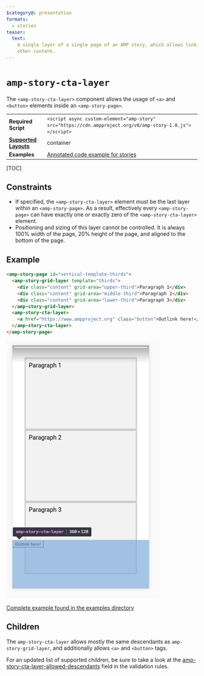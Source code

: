 ```yaml
---
$category@: presentation
formats:
  - stories
teaser:
  text:
    A single layer of a single page of an AMP story, which allows linking to
    other content.
---
```


<!--
Copyright 2019 The AMP HTML Authors. All Rights Reserved.

Licensed under the Apache License, Version 2.0 (the "License");
you may not use this file except in compliance with the License.
You may obtain a copy of the License at

      http://www.apache.org/licenses/LICENSE-2.0

Unless required by applicable law or agreed to in writing, software
distributed under the License is distributed on an "AS-IS" BASIS,
WITHOUT WARRANTIES OR CONDITIONS OF ANY KIND, either express or implied.
See the License for the specific language governing permissions and
limitations under the License.
-->

# `amp-story-cta-layer`

The `<amp-story-cta-layer>` component allows the usage of `<a>` and `<button>`
elements inside an `<amp-story-page>`.

<table>
  <tr>
    <td class="col-fourty"><strong>Required Script</strong></td>
    <td><code>&lt;script async custom-element="amp-story" src="https://cdn.ampproject.org/v0/amp-story-1.0.js">&lt;/script></code></td>
  </tr>
  <tr>
    <td class="col-fourty"><strong><a href="https://amp.dev/documentation/guides-and-tutorials/develop/style_and_layout/control_layout">Supported Layouts</a></strong></td>
    <td>container</td>
  </tr>
  <tr>
    <td class="col-fourty"><strong>Examples</strong></td>
    <td><a href="https://amp.dev/documentation/examples/introduction/stories_in_amp">Annotated code example for stories</a></td>
  </tr>
</table>

[TOC]

## Constraints

- If specified, the `<amp-story-cta-layer>` element must be the last layer
  within an `<amp-story-page>`. As a result, effectively every
  `<amp-story-page>` can have exactly one or exactly zero of the
  `<amp-story-cta-layer>` element.
- Positioning and sizing of this layer cannot be controlled. It is always 100%
  width of the page, 20% height of the page, and aligned to the bottom of the
  page.

## Example

```html
<amp-story-page id="vertical-template-thirds">
  <amp-story-grid-layer template="thirds">
    <div class="content" grid-area="upper-third">Paragraph 1</div>
    <div class="content" grid-area="middle-third">Paragraph 2</div>
    <div class="content" grid-area="lower-third">Paragraph 3</div>
  </amp-story-grid-layer>
  <amp-story-cta-layer>
    <a href="https://www.ampproject.org" class="button">Outlink here!</a>
  </amp-story-cta-layer>
</amp-story-page>
```

<amp-img alt="CTA Layer" layout="fixed"
    src="https://raw.githubusercontent.com/ampproject/amphtml/master/extensions/amp-story/img/layers-cta-layer.png"
    width="404" height="678"> <noscript> <img width="404" height="678"
         src="https://raw.githubusercontent.com/ampproject/amphtml/master/extensions/amp-story/img/layers-cta-layer.png" />
</noscript> </amp-img>

[Complete example found in the examples directory](https://github.com/ampproject/amphtml/blob/master/examples/amp-story/cta-layer-outlink.html)

## Children

The `amp-story-cta-layer` allows mostly the same descendants as
`amp-story-grid-layer`, and additionally allows `<a>` and `<button>` tags.

For an updated list of supported children, be sure to take a look at the
[amp-story-cta-layer-allowed-descendants](https://github.com/ampproject/amphtml/blob/master/extensions/amp-story/validator-amp-story.protoascii)
field in the validation rules.
